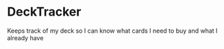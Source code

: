 # DeckTracker
Keeps track of my deck so I can know what cards I need to buy and what I already have
